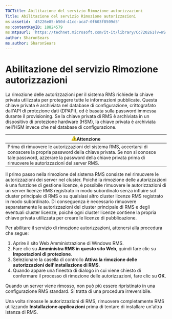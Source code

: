 ```yaml
---
TOCTitle: Abilitazione del servizio Rimozione autorizzazioni
Title: Abilitazione del servizio Rimozione autorizzazioni
ms:assetid: '45226e85-b50d-41cc-aca7-0f603f8509d5'
ms:contentKeyID: 18824579
ms:mtpsurl: 'https://technet.microsoft.com/it-it/library/Cc720261(v=WS.10)'
author: SharonSears
ms.author: SharonSears
---
```


Abilitazione del servizio Rimozione autorizzazioni
==================================================

La rimozione delle autorizzazioni per il sistema RMS richiede la chiave privata utilizzata per proteggere tutte le informazioni pubblicate. Questa chiave privata è archiviata nel database di configurazione, crittografato dall'API di protezione dati (DPAPI), ed è basata sulla password immessa durante il provisioning. Se la chiave privata di RMS è archiviata in un dispositivo di protezione hardware (HSM), la chiave privata è archiviata nell'HSM invece che nel database di configurazione.

| ![](/security-updates/images/Cc720261.Caution(WS.10).gif)Attenzione                                                                                                                                                                          |
|---------------------------------------------------------------------------------------------------------------------------------------------------------------------------------------------------------------------------------------------------------|
| Prima di rimuovere le autorizzazioni del sistema RMS, accertarsi di conoscere la propria password della chiave privata. Se non si conosce tale password, azzerare la password della chiave privata prima di rimuovere le autorizzazioni del server RMS. |

Il primo passo nella rimozione del sistema RMS consiste nel rimuovere le autorizzazioni dei server nel cluster. Poiché la rimozione delle autorizzazioni è una funzione di gestione licenze, è possibile rimuovere le autorizzazioni di un server licenze RMS registrato in modo subordinato senza influire sul cluster principale di RMS o su qualsiasi altro cluster licenze RMS registrato in modo subordinato. Di conseguenza è necessario rimuovere separatamente le autorizzazioni del cluster principale di RMS e degli eventuali cluster licenze, poiché ogni cluster licenze contiene la propria chiave privata utilizzata per creare le licenze di pubblicazione.

Per abilitare il servizio di rimozione autorizzazioni, attenersi alla procedura che segue:

1.  Aprire il sito Web Amministrazione di Windows RMS.
2.  Fare clic su **Amministra RMS in questo sito Web**, quindi fare clic su **Impostazioni di protezione**.
3.  Selezionare la casella di controllo **Attiva la rimozione delle autorizzazioni dell'installazione di RMS**.
4.  Quando appare una finestra di dialogo in cui viene chiesto di confermare il processo di rimozione delle autorizzazioni, fare clic su **OK**.

Quando un server viene rimosso, non può più essere ripristinato in una configurazione RMS standard. Si tratta di una procedura irreversibile.

Una volta rimosse le autorizzazioni di RMS, rimuovere completamente RMS utilizzando **Installazione applicazioni** prima di tentare di installare un'altra istanza di RMS.

